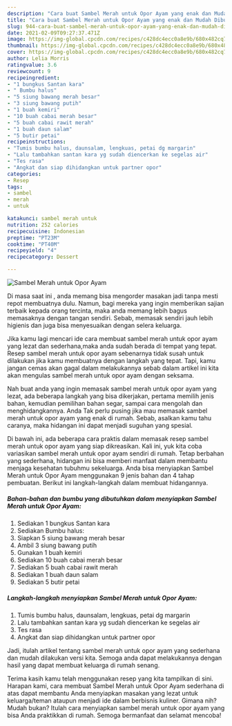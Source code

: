 ```yaml
---
description: "Cara buat Sambel Merah untuk Opor Ayam yang enak dan Mudah Dibuat"
title: "Cara buat Sambel Merah untuk Opor Ayam yang enak dan Mudah Dibuat"
slug: 944-cara-buat-sambel-merah-untuk-opor-ayam-yang-enak-dan-mudah-dibuat
date: 2021-02-09T09:27:37.471Z
image: https://img-global.cpcdn.com/recipes/c428dc4ecc0a8e9b/680x482cq70/sambel-merah-untuk-opor-ayam-foto-resep-utama.jpg
thumbnail: https://img-global.cpcdn.com/recipes/c428dc4ecc0a8e9b/680x482cq70/sambel-merah-untuk-opor-ayam-foto-resep-utama.jpg
cover: https://img-global.cpcdn.com/recipes/c428dc4ecc0a8e9b/680x482cq70/sambel-merah-untuk-opor-ayam-foto-resep-utama.jpg
author: Lelia Morris
ratingvalue: 3.6
reviewcount: 9
recipeingredient:
- "1 bungkus Santan kara"
- " Bumbu halus"
- "5 siung bawang merah besar"
- "3 siung bawang putih"
- "1 buah kemiri"
- "10 buah cabai merah besar"
- "5 buah cabai rawit merah"
- "1 buah daun salam"
- "5 butir petai"
recipeinstructions:
- "Tumis bumbu halus, daunsalam, lengkuas, petai dg margarin"
- "Lalu tambahkan santan kara yg sudah diencerkan ke segelas air"
- "Tes rasa"
- "Angkat dan siap dihidangkan untuk partner opor"
categories:
- Resep
tags:
- sambel
- merah
- untuk

katakunci: sambel merah untuk 
nutrition: 252 calories
recipecuisine: Indonesian
preptime: "PT23M"
cooktime: "PT40M"
recipeyield: "4"
recipecategory: Dessert

---
```



![Sambel Merah untuk Opor Ayam](https://img-global.cpcdn.com/recipes/c428dc4ecc0a8e9b/680x482cq70/sambel-merah-untuk-opor-ayam-foto-resep-utama.jpg)

Di masa  saat ini , anda memang bisa mengorder masakan jadi tanpa mesti repot membuatnya dulu. Namun, bagi mereka yang ingin memberikan sajian terbaik kepada orang tercinta, maka anda memang lebih bagus memasaknya dengan tangan sendiri. Sebab, memasak sendiri jauh lebih higienis dan juga bisa menyesuaikan dengan selera keluarga.

Jika kamu lagi mencari ide cara membuat sambel merah untuk opor ayam yang lezat dan sederhana,maka anda sudah berada di tempat yang tepat. Resep sambel merah untuk opor ayam  sebenarnya tidak susah untuk dilakukan jika kamu membuatnya dengan langkah yang tepat. Tapi, kamu jangan cemas akan gagal dalam melakukannya 
sebab dalam artikel ini kita akan mengulas sambel merah untuk opor ayam dengan seksama.  



Nah buat anda yang ingin memasak sambel merah untuk opor ayam yang lezat, ada beberapa langkah yang bisa dikerjakan, pertama memilih jenis bahan, kemudian pemilihan bahan segar, sampai cara mengolah dan menghidangkannya. Anda Tak perlu pusing jika mau memasak sambel merah untuk opor ayam yang enak di rumah. Sebab, asalkan kamu  tahu caranya, maka hidangan ini dapat menjadi suguhan yang spesial.

Di bawah ini, ada beberapa cara praktis  dalam memasak resep sambel merah untuk opor ayam yang siap dikreasikan. Kali ini, yuk kita coba variasikan sambel merah untuk opor ayam sendiri di rumah. Tetap berbahan yang sederhana, hidangan ini bisa memberi manfaat dalam membantu menjaga kesehatan tubuhmu sekeluarga. Anda bisa menyiapkan Sambel Merah untuk Opor Ayam menggunakan 9 jenis bahan dan 4 tahap pembuatan. Berikut ini langkah-langkah dalam membuat hidangannya.

<!--inarticleads1-->

##### Bahan-bahan dan bumbu yang dibutuhkan dalam menyiapkan Sambel Merah untuk Opor Ayam:

1. Sediakan 1 bungkus Santan kara
1. Sediakan  Bumbu halus:
1. Siapkan 5 siung bawang merah besar
1. Ambil 3 siung bawang putih
1. Gunakan 1 buah kemiri
1. Sediakan 10 buah cabai merah besar
1. Sediakan 5 buah cabai rawit merah
1. Sediakan 1 buah daun salam
1. Sediakan 5 butir petai




<!--inarticleads2-->

##### Langkah-langkah menyiapkan Sambel Merah untuk Opor Ayam:

1. Tumis bumbu halus, daunsalam, lengkuas, petai dg margarin
1. Lalu tambahkan santan kara yg sudah diencerkan ke segelas air
1. Tes rasa
1. Angkat dan siap dihidangkan untuk partner opor




Jadi, itulah artikel tentang  sambel merah untuk opor ayam  yang sederhana dan mudah dilakukan versi kita. Semoga anda dapat melakukannya dengan hasil yang dapat membuat keluarga di rumah senang. 

Terima kasih kamu telah menggunakan resep yang kita tampilkan di sini. Harapan kami, cara membuat  Sambel Merah untuk Opor Ayam sederhana di atas dapat membantu Anda menyiapkan masakan yang lezat untuk keluarga/teman ataupun menjadi ide dalam berbisnis kuliner. Gimana nih? Mudah bukan? Itulah cara menyiapkan sambel merah untuk opor ayam yang bisa Anda praktikkan di rumah. Semoga bermanfaat dan selamat mencoba!

